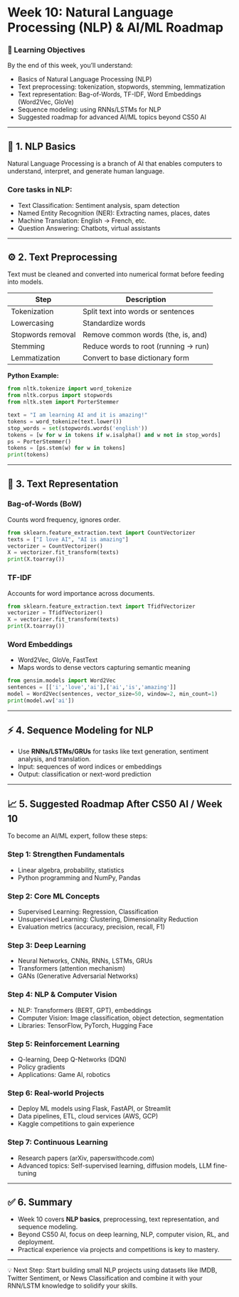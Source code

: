 # Week 10: Natural Language Processing (NLP) & AI/ML Roadmap

### 🎯 Learning Objectives
By the end of this week, you’ll understand:
- Basics of Natural Language Processing (NLP)
- Text preprocessing: tokenization, stopwords, stemming, lemmatization
- Text representation: Bag-of-Words, TF-IDF, Word Embeddings (Word2Vec, GloVe)
- Sequence modeling: using RNNs/LSTMs for NLP
- Suggested roadmap for advanced AI/ML topics beyond CS50 AI

---

## 🧠 1. NLP Basics
Natural Language Processing is a branch of AI that enables computers to understand, interpret, and generate human language.

### Core tasks in NLP:
- Text Classification: Sentiment analysis, spam detection
- Named Entity Recognition (NER): Extracting names, places, dates
- Machine Translation: English → French, etc.
- Question Answering: Chatbots, virtual assistants

---

## ⚙️ 2. Text Preprocessing
Text must be cleaned and converted into numerical format before feeding into models.

| Step | Description |
|------|-------------|
| Tokenization | Split text into words or sentences |
| Lowercasing | Standardize words |
| Stopwords removal | Remove common words (the, is, and) |
| Stemming | Reduce words to root (running → run) |
| Lemmatization | Convert to base dictionary form |

**Python Example:**
```python
from nltk.tokenize import word_tokenize
from nltk.corpus import stopwords
from nltk.stem import PorterStemmer

text = "I am learning AI and it is amazing!"
tokens = word_tokenize(text.lower())
stop_words = set(stopwords.words('english'))
tokens = [w for w in tokens if w.isalpha() and w not in stop_words]
ps = PorterStemmer()
tokens = [ps.stem(w) for w in tokens]
print(tokens)
```

---

## 🧩 3. Text Representation
### Bag-of-Words (BoW)
Counts word frequency, ignores order.
```python
from sklearn.feature_extraction.text import CountVectorizer
texts = ["I love AI", "AI is amazing"]
vectorizer = CountVectorizer()
X = vectorizer.fit_transform(texts)
print(X.toarray())
``` 

### TF-IDF
Accounts for word importance across documents.
```python
from sklearn.feature_extraction.text import TfidfVectorizer
vectorizer = TfidfVectorizer()
X = vectorizer.fit_transform(texts)
print(X.toarray())
```

### Word Embeddings
- Word2Vec, GloVe, FastText
- Maps words to dense vectors capturing semantic meaning
```python
from gensim.models import Word2Vec
sentences = [['i','love','ai'],['ai','is','amazing']]
model = Word2Vec(sentences, vector_size=50, window=2, min_count=1)
print(model.wv['ai'])
```

---

## ⚡ 4. Sequence Modeling for NLP
- Use **RNNs/LSTMs/GRUs** for tasks like text generation, sentiment analysis, and translation.
- Input: sequences of word indices or embeddings
- Output: classification or next-word prediction

---

## 📈 5. Suggested Roadmap After CS50 AI / Week 10
To become an AI/ML expert, follow these steps:

### Step 1: Strengthen Fundamentals
- Linear algebra, probability, statistics
- Python programming and NumPy, Pandas

### Step 2: Core ML Concepts
- Supervised Learning: Regression, Classification
- Unsupervised Learning: Clustering, Dimensionality Reduction
- Evaluation metrics (accuracy, precision, recall, F1)

### Step 3: Deep Learning
- Neural Networks, CNNs, RNNs, LSTMs, GRUs
- Transformers (attention mechanism)
- GANs (Generative Adversarial Networks)

### Step 4: NLP & Computer Vision
- NLP: Transformers (BERT, GPT), embeddings
- Computer Vision: Image classification, object detection, segmentation
- Libraries: TensorFlow, PyTorch, Hugging Face

### Step 5: Reinforcement Learning
- Q-learning, Deep Q-Networks (DQN)
- Policy gradients
- Applications: Game AI, robotics

### Step 6: Real-world Projects
- Deploy ML models using Flask, FastAPI, or Streamlit
- Data pipelines, ETL, cloud services (AWS, GCP)
- Kaggle competitions to gain experience

### Step 7: Continuous Learning
- Research papers (arXiv, paperswithcode.com)
- Advanced topics: Self-supervised learning, diffusion models, LLM fine-tuning

---

## ✅ 6. Summary
- Week 10 covers **NLP basics**, preprocessing, text representation, and sequence modeling.
- Beyond CS50 AI, focus on deep learning, NLP, computer vision, RL, and deployment.
- Practical experience via projects and competitions is key to mastery.

---

💡 Next Step: Start building small NLP projects using datasets like IMDB, Twitter Sentiment, or News Classification and combine it with your RNN/LSTM knowledge to solidify your skills.